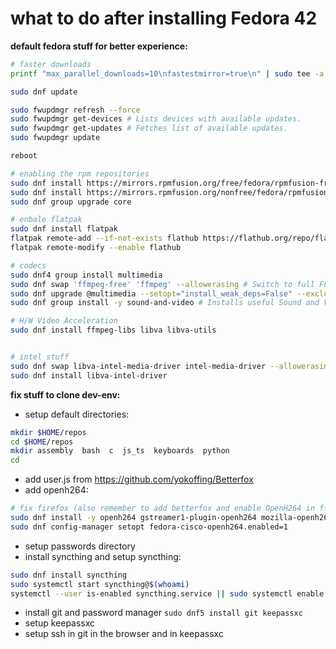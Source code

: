 # what to do after installing Fedora 42


**default fedora stuff for better experience:**

```bash
# faster downloads
printf "max_parallel_downloads=10\nfastestmirror=true\n" | sudo tee -a /etc/dnf/dnf.conf > /dev/null

sudo dnf update

sudo fwupdmgr refresh --force
sudo fwupdmgr get-devices # Lists devices with available updates.
sudo fwupdmgr get-updates # Fetches list of available updates.
sudo fwupdmgr update

reboot
```

```bash
# enabling the rpm repositories
sudo dnf install https://mirrors.rpmfusion.org/free/fedora/rpmfusion-free-release-$(rpm -E %fedora).noarch.rpm
sudo dnf install https://mirrors.rpmfusion.org/nonfree/fedora/rpmfusion-nonfree-release-$(rpm -E %fedora).noarch.rpm
sudo dnf group upgrade core

# enbale flatpak
sudo dnf install flatpak
flatpak remote-add --if-not-exists flathub https://flathub.org/repo/flathub.flatpakrepo
flatpak remote-modify --enable flathub

# codecs 
sudo dnf4 group install multimedia
sudo dnf swap 'ffmpeg-free' 'ffmpeg' --allowerasing # Switch to full FFMPEG.
sudo dnf upgrade @multimedia --setopt="install_weak_deps=False" --exclude=PackageKit-gstreamer-plugin # Installs gstreamer components. Required if you use Gnome Videos and other dependent applications.
sudo dnf group install -y sound-and-video # Installs useful Sound and Video complementary packages.`

# H/W Video Acceleration
sudo dnf install ffmpeg-libs libva libva-utils


# intel stuff
sudo dnf swap libva-intel-media-driver intel-media-driver --allowerasing
sudo dnf install libva-intel-driver
```

**fix stuff to clone dev-env:**

- setup default directories:

```bash
mkdir $HOME/repos
cd $HOME/repos
mkdir assembly  bash  c  js_ts  keyboards  python
cd
```

- add user.js from https://github.com/yokoffing/Betterfox 
- add openh264:
```bash
# fix firefox (also remember to add betterfox and enable OpenH264 in firefox)
sudo dnf install -y openh264 gstreamer1-plugin-openh264 mozilla-openh264
sudo dnf config-manager setopt fedora-cisco-openh264.enabled=1
```
- setup passwords directory
- install syncthing and setup syncthing:

```bash
sudo dnf install syncthing
sudo systemctl start syncthing@$(whoami)
systemctl --user is-enabled syncthing.service || sudo systemctl enable syncthing@$(whoami)
```

- install git and password manager `sudo dnf5 install git keepassxc`
- setup keepassxc
- setup ssh in git in the browser and in keepassxc

